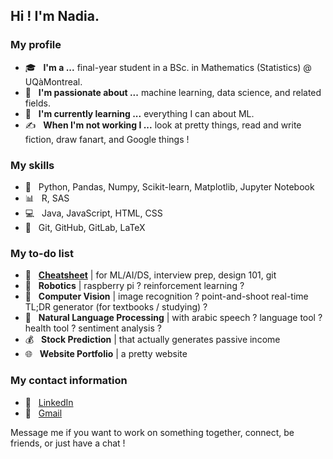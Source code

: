 <h2> Hi ! I'm Nadia.</h2>

<h3> My profile </h3>

- 🎓 &nbsp; <b>I'm a ...</b> final-year student in a BSc. in Mathematics (Statistics) @ UQàMontreal.
- 💼 &nbsp; <b>I'm passionate about ...</b> machine learning, data science, and related fields.
- 🌱 &nbsp; <b>I'm currently learning ...</b> everything I can about ML.
- ✍️ &nbsp; <b>When I'm not working I ...</b> look at pretty things, read and write fiction, draw fanart, and Google things !

<h3> My skills </h3>

- :snake: &nbsp; Python, Pandas, Numpy, Scikit-learn, Matplotlib, Jupyter Notebook
- :bar_chart: &nbsp; R, SAS
- :computer: &nbsp; Java, JavaScript, HTML, CSS
- :wrench: &nbsp; Git, GitHub, GitLab, LaTeX

<h3> My to-do list </h3>
 
 - :notebook: &nbsp; <b><a href="https://github.com/nadiaenh/cheatsheet">Cheatsheet</a></b> | for ML/AI/DS, interview prep, design 101, git
- :robot: &nbsp; <b>Robotics</b> | raspberry pi ? reinforcement learning ? 
- :eyes: &nbsp; <b>Computer Vision</b> | image recognition ? point-and-shoot real-time TL;DR generator (for textbooks / studying) ?
- :lips: &nbsp; <b>Natural Language Processing</b> | with arabic speech ? language tool ? health tool ? sentiment analysis ?
- :moneybag: &nbsp; <b>Stock Prediction</b> | that actually generates passive income
- :globe_with_meridians: &nbsp; <b>Website Portfolio</b> | a pretty website  

<h3> My contact information </h3>

- :necktie: &nbsp; <a href="https://www.linkedin.com/in/nadia-enhaili/">LinkedIn</a>
- :email: &nbsp; <a href="mailto:nadia.enhaili@gmail.com">Gmail</a>

Message me if you want to work on something together, connect, be friends, or just have a chat !  
